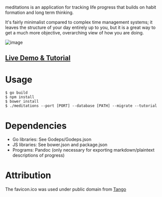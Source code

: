 meditations is an application for tracking life progress that builds on habit formation and long term thinking.

It's fairly minimalist compared to complex time management systems; it leaves the structure of your day entirely up to
you, but it is a great way to get a much more objective, overarching view of how you are doing.

![image](http://ioddly.com/images/meditations.png)

## [Live Demo & Tutorial](http://meditations.ioddly.com)

# Usage

    $ go build
    $ npm install
    $ bower install
    $ ./meditations --port [PORT] --database [PATH] --migrate --tutorial

# Dependencies

- Go libraries: See Godeps/Godeps.json
- JS libraries: See bower.json and package.json
- Programs: Pandoc (only necessary for exporting markdown/plaintext descriptions of progress)

# Attribution

The favicon.ico was used under public domain from [Tango](http://tango.freedesktop.org)
